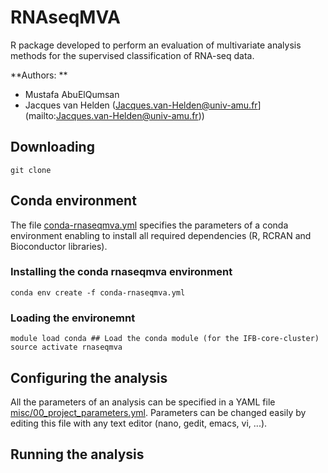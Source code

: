 # RNAseqMVA

R package developed to perform an evaluation of multivariate analysis
methods for the supervised classification of RNA-seq data.

**Authors: ** 

- Mustafa AbuElQumsan 
- Jacques van Helden (Jacques.van-Helden@univ-amu.fr](mailto:Jacques.van-Helden@univ-amu.fr))

## Downloading

```
git clone
```

## Conda environment

The file [conda-rnaseqmva.yml](conda-rnaseqmva.yml) specifies the parameters of a conda environment enabling to install all required dependencies (R, RCRAN and Bioconductor libraries). 

### Installing the conda rnaseqmva environment

```
conda env create -f conda-rnaseqmva.yml
```

### Loading the environemnt

```
module load conda ## Load the conda module (for the IFB-core-cluster)
source activate rnaseqmva
```

## Configuring the analysis


All the parameters of an analysis can be specified in a YAML file
[misc/00_project_parameters.yml](misc/00_project_parameters.yml). Parameters
can be changed easily by editing this file with any text editor (nano,
gedit, emacs, vi, ...).

## Running the analysis



